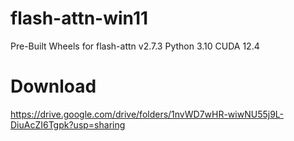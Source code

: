 # flash-attn-win11
Pre-Built Wheels for flash-attn v2.7.3 Python 3.10 CUDA 12.4

# Download
https://drive.google.com/drive/folders/1nvWD7wHR-wiwNU55j9L-DiuAcZI6Tgpk?usp=sharing
